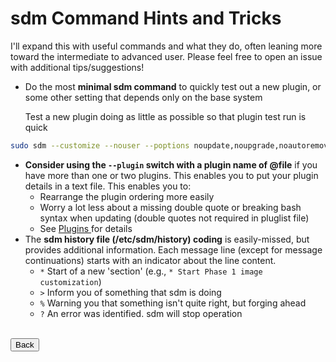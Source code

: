# sdm Command Hints and Tricks

I'll expand this with useful commands and what they do, often leaning more toward the intermediate to advanced user. Please feel free to open an issue with additional tips/suggestions!

* Do the most **minimal sdm command** to quickly test out a new plugin, or some other setting that depends only on the base system

  Test a new plugin doing as little as possible so that plugin test run is quick
```sh
sudo sdm --customize --nouser --poptions noupdate,noupgrade,noautoremove --plugin myplugin 2023-02-21-raspios-bullseye-arm64.img 
```
* **Consider using the `--plugin` switch with a plugin name of @file** if you have more than one or two plugins. This enables you to put your plugin details in a text file. This enables you to:
  * Rearrange the plugin ordering more easily
  * Worry a lot less about a missing double quote or breaking bash syntax when updating (double quotes not required in pluglist file)
  * See <a href="Plugins.md#invoking-a-plugin-on-the-sdm-command-line">Plugins </a> for details
* The **sdm history file (/etc/sdm/history) coding** is easily-missed, but provides additional information. Each message line (except for message continuations) starts with an indicator about the line content.
  * `*` Start of a new 'section' (e.g., `* Start Phase 1 image customization`)
  * `>` Inform you of something that sdm is doing
  * `%` Warning you that something isn't quite right, but forging ahead
  * `?` An error was identified. sdm will stop operation

<br>
<form>
<input type="button" value="Back" onclick="history.back()">
</form>
